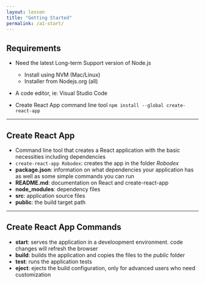 ```yaml
---
layout: lesson
title: "Getting Started"
permalink: /a1-start/
---
```


## Requirements

- Need the latest Long-term Support version of Node.js
    - Install using NVM (Mac/Linux)
    - Installer from Nodejs.org (all)

- A code editor, ie: Visual Studio Code

- Create React App command line tool
    `npm install --global create-react-app`

---

## Create React App

- Command line tool that creates a React application with the basic necessities including dependencies
- `create-react-app Robodex`: creates the app in the folder _Robodex_
- __package.json__: information on what dependencies your application has as well as some simple commands you can run
- __README.md__: documentation on React and create-react-app
- __node_modules__: dependency files
- __src__: application source files
- __public__: the build target path

---

## Create React App Commands

- __start__: serves the application in a develoopment environment. code changes will refresh the browser
- __build__: builds the application and copies the files to the _public_ folder
- __test__: runs the application tests
- __eject__: ejects the build configuration, only for advanced users who need customization
